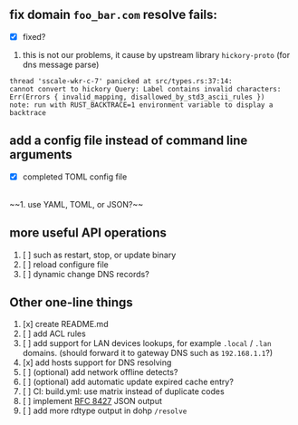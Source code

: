 ## fix domain `foo_bar.com` resolve fails:
* [x] fixed?
1. this is not our problems, it cause by upstream library `hickory-proto` (for dns message parse)
```
thread 'sscale-wkr-c-7' panicked at src/types.rs:37:14:
cannot convert to hickory Query: Label contains invalid characters: Err(Errors { invalid_mapping, disallowed_by_std3_ascii_rules })                                 
note: run with RUST_BACKTRACE=1 environment variable to display a backtrace
```

## add a config file instead of command line arguments
* [x] completed TOML config file
<br/>
~~1. use YAML, TOML, or JSON?~~

## more useful API operations
1. [ ] such as restart, stop, or update binary
2. [ ] reload configure file
3. [ ] dynamic change DNS records?

## Other one-line things
1. [x] create README.md
2. [ ] add ACL rules
3. [ ] add support for LAN devices lookups, for example `.local` / `.lan` domains. (should forward it to gateway DNS such as `192.168.1.1`?)
4. [x] add hosts support for DNS resolving
5. [ ] \(optional) add network offline detects?
6. [ ] \(optional) add automatic update expired cache entry?
7. [ ] CI: build.yml: use matrix instead of duplicate codes
8. [ ] implement [RFC 8427](https://www.rfc-editor.org/rfc/rfc8427) JSON output
9. [ ] add more rdtype output in dohp `/resolve`
